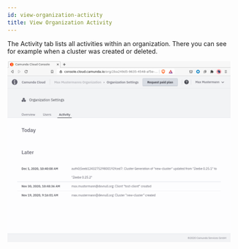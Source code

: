 ```yaml
---
id: view-organization-activity
title: View Organization Activity
---
```


The Activity tab lists all activities within an organization. There you can see for example when a cluster was created or deleted.

![activity-view](./img/activity-view.png)
